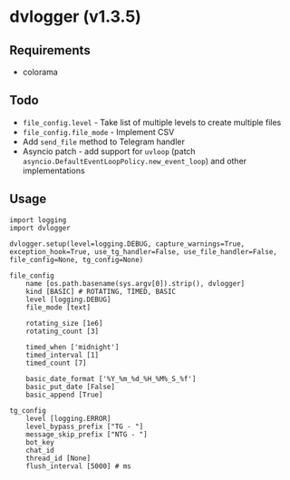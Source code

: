 # dvlogger (v1.3.5)

## Requirements

- colorama

## Todo

- `file_config.level` - Take list of multiple levels to create multiple files
- `file_config.file_mode` - Implement CSV
- Add `send_file` method to Telegram handler
- Asyncio patch - add support for `uvloop` (patch `asyncio.DefaultEventLoopPolicy.new_event_loop`) and other implementations

## Usage

```
import logging
import dvlogger

dvlogger.setup(level=logging.DEBUG, capture_warnings=True, exception_hook=True, use_tg_handler=False, use_file_handler=False, file_config=None, tg_config=None)
```

```
file_config
    name [os.path.basename(sys.argv[0]).strip(), dvlogger]
    kind [BASIC] # ROTATING, TIMED, BASIC
    level [logging.DEBUG]
    file_mode [text]

    rotating_size [1e6]
    rotating_count [3]

    timed_when ['midnight']
    timed_interval [1]
    timed_count [7]

    basic_date_format ['%Y_%m_%d_%H_%M%_S_%f']
    basic_put_date [False]
    basic_append [True]

tg_config
    level [logging.ERROR]
    level_bypass_prefix ["TG - "]
    message_skip_prefix ["NTG - "]
    bot_key
    chat_id
    thread_id [None]
    flush_interval [5000] # ms
```
